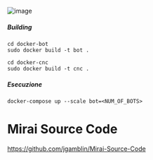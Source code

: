 ![image](https://user-images.githubusercontent.com/45710698/173601062-403108c5-3f77-4aae-b66a-589ac0909b44.png)

##### Building
```
cd docker-bot
sudo docker build -t bot .
```

```
cd docker-cnc
sudo docker build -t cnc .
```

##### Esecuzione

```
docker-compose up --scale bot=<NUM_OF_BOTS>
```

# Mirai Source Code 
https://github.com/jgamblin/Mirai-Source-Code
